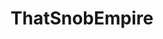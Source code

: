 ---
title: ThatSnobEmpire
crosslinks:
- anime
- Berserk
- LightNovels
- ThatBoldnessEmpire
- livven
- fatestaynight
- TrueFilm
- casualiama
- ThatRoricoEmpire
- vegan
- CrusaderKings
---